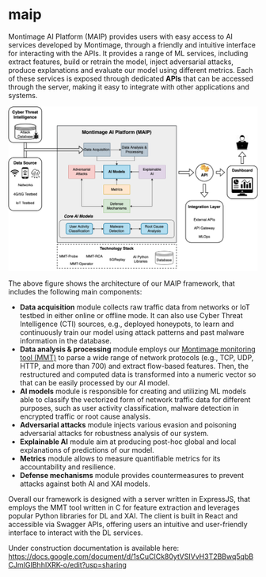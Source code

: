 # maip
Montimage AI Platform (MAIP) provides users with easy access to AI services developed by Montimage, through a friendly and intuitive interface for interacting with the APIs. It provides a range of ML services, including extract features, build or retrain the model, inject adversarial attacks, produce explanations and evaluate our model using different metrics. Each of these services is exposed through dedicated **APIs** that can be accessed through the server, making it easy to integrate with other applications and systems. 

![Architecture of our framework](MAIP_architecture.png)

The above figure shows the architecture of our MAIP framework, that includes the following main components:
- **Data acquisition** module collects raw traffic data from networks or IoT testbed in either online or offline mode. It can also use Cyber Threat Intelligence (CTI) sources, e.g., deployed honeypots, to learn and continuously train our model using attack patterns and past malware information in the database. 
- **Data analysis \& processing** module employs our [Montimage monitoring tool (MMT)](https://github.com/Montimage/mmt-probe) to parse a wide range of network protocols (e.g., TCP, UDP, HTTP, and more than 700) and extract flow-based features. Then, the restructured and computed data is transformed into a numeric vector so that can be easily processed by our AI model.
- **AI models** module is responsible for creating and utilizing ML models able to classify the vectorized form of network traffic data for different purposes, such as user activity classification, malware detection in encrypted traffic or root cause analysis.
- **Adversarial attacks** module injects various evasion and poisoning adversarial attacks for robustness analysis of our system. 
- **Explainable AI** module aim at producing post-hoc global and local explanations of predictions of our model. 
- **Metrics** module allows to measure quantifiable metrics for its accountability and resilience.
- **Defense mechanisms** module provides countermeasures to prevent attacks against both AI and XAI models.

Overall our framework is designed with a server written in ExpressJS, that employs the MMT tool written in C for feature extraction and leverages popular Python libraries for DL and XAI. The client is built in React and accessible via Swagger APIs, offering users an intuitive and user-friendly interface to interact with the DL services.

Under construction documentation is available here: https://docs.google.com/document/d/1sCuCICk80ytVSIVvH3T2BBwq5qbBCJmIGIBhhIXRK-o/edit?usp=sharing
